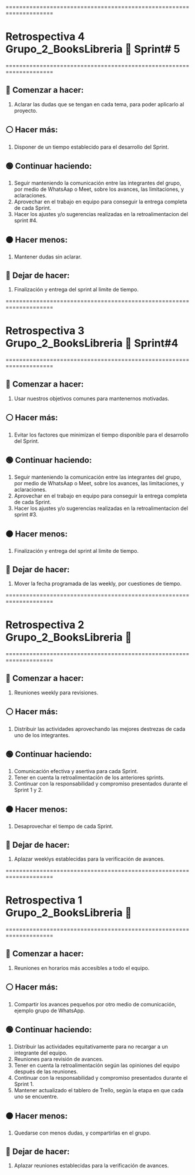 ====================================================================
# Retrospectiva 4 Grupo_2_BooksLibreria 🔎 Sprint# 5
====================================================================
## 🔵 Comenzar a hacer:

1. Aclarar las dudas que se tengan en cada tema, para poder aplicarlo al proyecto.

## ⚪ Hacer más:

1. Disponer de un tiempo establecido para el desarrollo del Sprint.

## 🟢 Continuar haciendo:

1. Seguir manteniendo la comunicación entre las integrantes del grupo, por medio de WhatsAap o Meet, sobre los avances, las limitaciones, y aclaraciones.
2. Aprovechar en el trabajo en equipo para conseguir la entrega completa de cada Sprint.
3. Hacer los ajustes y/o sugerencias realizadas en la retroalimentacion del sprint #4.

## 🟠 Hacer menos:

1. Mantener dudas sin aclarar.

## 🔴 Dejar de hacer:

1. Finalización y entrega del sprint al limite de tiempo.

====================================================================
# Retrospectiva 3 Grupo_2_BooksLibreria 🔎 Sprint#4
====================================================================
## 🔵 Comenzar a hacer:

1. Usar nuestros objetivos comunes para mantenernos motivadas.

## ⚪ Hacer más:

1. Evitar los factores que minimizan el tiempo disponible para el desarrollo del Sprint.

## 🟢 Continuar haciendo:

1. Seguir manteniendo la comunicación entre las integrantes del grupo, por medio de WhatsAap o Meet, sobre los avances, las limitaciones, y aclaraciones.
2. Aprovechar en el trabajo en equipo para conseguir la entrega completa de cada Sprint.
3. Hacer los ajustes y/o sugerencias realizadas en la retroalimentacion del sprint #3.

## 🟠 Hacer menos:

1. Finalización y entrega del sprint al limite de tiempo.

## 🔴 Dejar de hacer:

1. Mover la fecha programada de las weekly, por cuestiones de tiempo.

====================================================================
# Retrospectiva 2 Grupo_2_BooksLibreria 🔎
====================================================================

## 🔵 Comenzar a hacer:

1. Reuniones weekly para revisiones.

## ⚪ Hacer más:

1. Distribuir las actividades aprovechando las mejores destrezas de cada uno de los integrantes.

## 🟢 Continuar haciendo:

1. Comunicación efectiva y asertiva para cada Sprint.
2. Tener en cuenta la retroalimentación de los anteriores sprints.
3. Continuar con la responsabilidad y compromiso presentados durante el Sprint 1 y 2.

## 🟠 Hacer menos:

1. Desaprovechar el tiempo de cada Sprint.

## 🔴 Dejar de hacer:

1. Aplazar weeklys establecidas para la verificación de avances.

====================================================================
# Retrospectiva 1 Grupo_2_BooksLibreria 🔎
====================================================================
## 🔵 Comenzar a hacer:

1. Reuniones en horarios más accesibles a todo el equipo.

## ⚪ Hacer más:

1. Compartir los avances pequeños por otro medio de comunicación, ejemplo grupo de WhatsApp.

## 🟢 Continuar haciendo:

1. Distribuir las actividades equitativamente para no recargar a un integrante del equipo.
2. Reuniones para revisión de avances.
3. Tener en cuenta la retroalimentación según las opiniones del equipo después de las reuniones.
4. Continuar con la responsabilidad y compromiso presentados durante el Sprint 1.
5. Mantener actualizado el tablero de Trello, según la etapa en que cada uno se encuentre.

## 🟠 Hacer menos:

1. Quedarse con menos dudas, y compartirlas en el grupo.

## 🔴 Dejar de hacer:

1. Aplazar reuniones establecidas para la verificación de avances.



